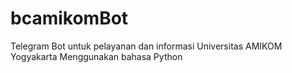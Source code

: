 # bcamikomBot

Telegram Bot untuk pelayanan dan informasi Universitas AMIKOM Yogyakarta
Menggunakan bahasa Python
